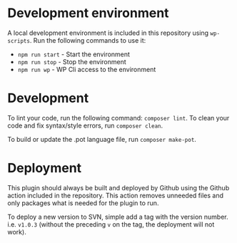 # Development environment

A local development environment is included in this repository using `wp-scripts`. Run the following commands to use it:

- `npm run start` - Start the environment
- `npm run stop` - Stop the environment
- `npm run wp` - WP Cli access to the environment

# Development

To lint your code, run the following command: `composer lint`. To clean your code and fix syntax/style errors, run `composer clean`.

To build or update the .pot language file, run `composer make-pot`.

# Deployment

This plugin should always be built and deployed by Github using the Github action included in the repository. This action removes unneeded files and only packages what is needed for the plugin to run.

To deploy a new version to SVN, simple add a tag with the version number. i.e. `v1.0.3` (without the preceding `v` on the tag, the deployment will not work).
